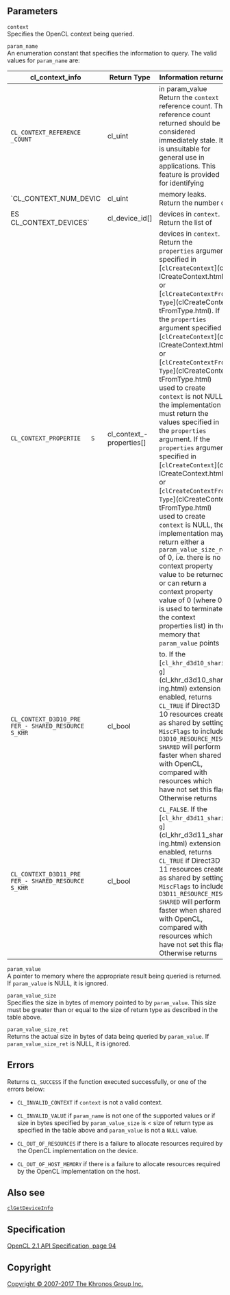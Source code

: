 Parameters
----------

`context`  
Specifies the OpenCL context being queried.

`param_name`  
An enumeration constant that specifies the information to query. The
valid values for `param_name` are:

| cl\_context\_info     | Return Type           | Information returned  |
| --- | --- | --- |
|  `CL_CONTEXT_REFERENCE   _COUNT`               |  cl\_uint              |  in param\_value         Return the `context`    reference count. The    reference count         returned should be      considered              immediately stale. It   is unsuitable for       general use in          applications. This      feature is provided     for identifying       |
|  `CL_CONTEXT_NUM_DEVIC |  cl\_uint              |  memory leaks.           Return the number of  |
|  ES`                     `CL_CONTEXT_DEVICES`  |  cl\_device\_id\[\]    |  devices in `context`.   Return the list of    |
|  `CL_CONTEXT_PROPERTIE   S`                    |  cl\_context\_-          properties\[\]        |  devices in `context`.   Return the              `properties` argument   specified in            [`clCreateContext`](c   lCreateContext.html)    or                      [`clCreateContextFrom   Type`](clCreateContex   tFromType.html).        If the `properties`     argument specified in   [`clCreateContext`](c   lCreateContext.html)    or                      [`clCreateContextFrom   Type`](clCreateContex   tFromType.html)         used to create          `context` is not        NULL, the               implementation must     return the values       specified in the        `properties`            argument.               If the `properties`     argument specified in   [`clCreateContext`](c   lCreateContext.html)    or                      [`clCreateContextFrom   Type`](clCreateContex   tFromType.html)         used to create          `context` is NULL,      the implementation      may return either a     `param_value_size_ret   `                       of 0, i.e. there is     no context property     value to be returned    or can return a         context property        value of 0 (where 0     is used to terminate    the context             properties list) in     the memory that         `param_value` points  |
|  `CL_CONTEXT_D3D10_PRE   FER_- SHARED_RESOURCE   S_KHR`                |  cl\_bool              |  to.                     If the                  [`cl_khr_d3d10_sharin   g`](cl_khr_d3d10_shar   ing.html)               extension is enabled,   returns `CL_TRUE` if    Direct3D 10 resources   created as shared by    setting `MiscFlags`     to include              `D3D10_RESOURCE_MISC_   SHARED`                 will perform faster     when shared with        OpenCL, compared with   resources which have    not set this flag.      Otherwise returns     |
|  `CL_CONTEXT_D3D11_PRE   FER_- SHARED_RESOURCE   S_KHR`                |  cl\_bool              |  `CL_FALSE`.             If the                  [`cl_khr_d3d11_sharin   g`](cl_khr_d3d11_shar   ing.html)               extension is enabled,   returns `CL_TRUE` if    Direct3D 11 resources   created as shared by    setting `MiscFlags`     to include              `D3D11_RESOURCE_MISC_   SHARED`                 will perform faster     when shared with        OpenCL, compared with   resources which have    not set this flag.      Otherwise returns     |
`param_value`  
A pointer to memory where the appropriate result being queried is
returned. If `param_value` is NULL, it is ignored.

`param_value_size`  
Specifies the size in bytes of memory pointed to by `param_value`. This
size must be greater than or equal to the size of return type as
described in the table above.

`param_value_size_ret`  
Returns the actual size in bytes of data being queried by `param_value`.
If `param_value_size_ret` is NULL, it is ignored.

Errors
------

Returns `CL_SUCCESS` if the function executed successfully, or one of
the errors below:

-   `CL_INVALID_CONTEXT` if `context` is not a valid context.

-   `CL_INVALID_VALUE` if `param_name` is not one of the supported
    values or if size in bytes specified by `param_value_size` is &lt;
    size of return type as specified in the table above and
    `param_value` is not a `NULL` value.

-   `CL_OUT_OF_RESOURCES` if there is a failure to allocate resources
    required by the OpenCL implementation on the device.

-   `CL_OUT_OF_HOST_MEMORY` if there is a failure to allocate resources
    required by the OpenCL implementation on the host.

Also see
--------

[`clGetDeviceInfo`](clGetDeviceInfo.html)

Specification
-------------

[OpenCL 2.1 API Specification, page
94](https://www.khronos.org/registry/cl/specs/opencl-2.1.pdf#page=94)

Copyright
---------

[Copyright © 2007-2017 The Khronos Group Inc.](copyright.html)

